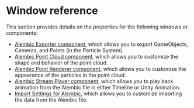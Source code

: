 # Window reference

This section provides details on the properties for the following windows or components:

- [Alembic Exporter component](ref_Exporter.html), which allows you to export GameObjects, Cameras, and Points (in the Particle System).
- [Alembic Point Cloud component](ref_PointCloud.html), which allows you to customize the shape and behavior of the point cloud.
- [Alembic Point Renderer component](ref_PointRenderer.html), which allows you to customize the appearance of the particles in the point cloud.
- [Alembic Stream Player component](ref_StreamPlayer.html), which allows you to play back animation from the Alembic file in either Timeline or Unity Animation.
- [Import Settings for Alembic](ref_Importer.html), which allows you to customize importing the data from the Alembic file.
